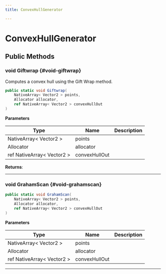 ```yaml
---
title: ConvexHullGenerator

---
```


# ConvexHullGenerator










## Public Methods

### void Giftwrap {#void-giftwrap}

Computes a convex hull using the Gift Wrap method. 

```csharp
public static void Giftwrap(
    NativeArray< Vector2 > points,
    Allocator allocator,
    ref NativeArray< Vector2 > convexHullOut
)
```


**Parameters**

| Type | Name  | Description  | 
|--|--|--|
| NativeArray&lt; Vector2 &gt; |points||
| Allocator |allocator||
| ref NativeArray&lt; Vector2 &gt; |convexHullOut||






**Returns**: 



-----------

### void GrahamScan {#void-grahamscan}

```csharp
public static void GrahamScan(
    NativeArray< Vector2 > points,
    Allocator allocator,
    ref NativeArray< Vector2 > convexHullOut
)
```


**Parameters**

| Type | Name  | Description  | 
|--|--|--|
| NativeArray&lt; Vector2 &gt; |points||
| Allocator |allocator||
| ref NativeArray&lt; Vector2 &gt; |convexHullOut||






-----------

